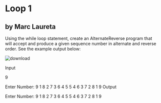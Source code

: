# Loop 1
## by Marc Laureta


Using the while loop statement, create an AlternateReverse program that will accept and produce a given sequence number in alternate and reverse order. See the example output below:

![download](https://user-images.githubusercontent.com/116050858/197708692-a29cd000-e616-4afc-acfb-652761348cde.png)

Input

9

Enter Number:
9 1 8 2 7 3 6 4 5 5 4 6 3 7 2 8 1 9
Output

Enter Number:
9 1 8 2 7 3 6 4 5 5 4 6 3 7 2 8 1 9
